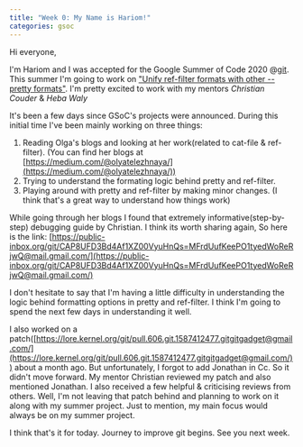 ```yaml
---
title: "Week 0: My Name is Hariom!"
categories: gsoc
---
```


Hi everyone,

I'm Hariom and I was accepted for the Google Summer of Code 2020 @[git](https://git-scm.com/). This summer I'm going to work on ["Unify ref-filter formats with other --pretty formats"](https://summerofcode.withgoogle.com/projects/#4593212745842688). I'm pretty excited to work with my mentors *Christian Couder* & *Heba Waly* 

It's been a few days since GSoC's projects were announced. During this initial time I've been mainly working on three things:

1. Reading Olga's blogs and looking at her work(related to cat-file & ref-filter).
(You can find her blogs at [https://medium.com/@olyatelezhnaya/](https://medium.com/@olyatelezhnaya/))
2. Trying to understand the formating logic behind pretty and ref-filter.
3. Playing around with pretty and ref-filter by making minor changes. (I think that's a great way to understand how things work)

While going through her blogs I found that extremely informative(step-by-step) debugging guide by Christian. I think its worth sharing again, So here is the link: [https://public-inbox.org/git/CAP8UFD3Bd4Af1XZ00VyuHnQs=MFrdUufKeePO1tyedWoReRjwQ@mail.gmail.com/](https://public-inbox.org/git/CAP8UFD3Bd4Af1XZ00VyuHnQs=MFrdUufKeePO1tyedWoReRjwQ@mail.gmail.com/)

I don't hesitate to say that I'm having a little difficulty in understanding the logic behind formatting options in pretty and ref-filter. I think I'm going to spend the next few days in understanding it well.

I also worked on a patch([https://lore.kernel.org/git/pull.606.git.1587412477.gitgitgadget@gmail.com/](https://lore.kernel.org/git/pull.606.git.1587412477.gitgitgadget@gmail.com/)) about a month ago. But unfortunately, I forgot to add Jonathan in Cc. So it didn't move forward. My mentor Christian reviewed my patch and also mentioned Jonathan. I also received a few helpful & criticising reviews from others. Well, I'm not leaving that patch behind and planning to work on it along with my summer project. Just to mention, my main focus would always be on my summer project.

I think that's it for today. Journey to improve git begins. See you next week.


 
